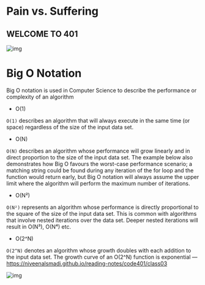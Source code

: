 # Pain vs. Suffering

## WELCOME TO 401 


![img](https://render.fineartamerica.com/images/images-profile-flow/400/images-medium-large-5/fitness-motivation-inspirational-print-lab-no-4-the-quotography-department.jpg)
 



# Big O Notation
Big O notation is used in Computer Science to describe the performance or complexity of an algorithm


- O(1)

`O(1)` describes an algorithm that will always execute in the same time (or space) regardless of the size of the input data set. 

- O(N)

`O(N)` describes an algorithm whose performance will grow linearly and in direct proportion to the size of the input data set. The example below also demonstrates how Big O favours the worst-case performance scenario; a matching string could be found during any iteration of the for loop and the function would return early, but Big O notation will always assume the upper limit where the algorithm will perform the maximum number of iterations.

- O(N²)

`O(N²)` represents an algorithm whose performance is directly proportional to the square of the size of the input data set. This is common with algorithms that involve nested iterations over the data set. Deeper nested iterations will result in O(N³), O(N⁴) etc.

- O(2^N)

`O(2^N)` denotes an algorithm whose growth doubles with each addition to the input data set. The growth curve of an O(2^N) function is exponential — https://niveenalsmadi.github.io/reading-notes/code401/class03


![img](https://res.cloudinary.com/practicaldev/image/fetch/s--ark_FZG1--/c_limit%2Cf_auto%2Cfl_progressive%2Cq_auto%2Cw_880/https://thepracticaldev.s3.amazonaws.com/i/1omv0tmikzeaj24z8ps2.jpeg)



